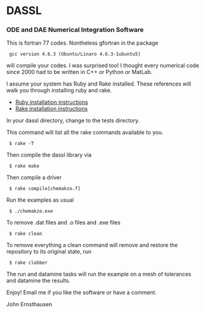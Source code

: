 # DASSL 
### ODE and DAE Numerical Integration Software

This is fortran 77 codes. Nontheless gfortran in the package

     gcc version 4.6.3 (Ubuntu/Linaro 4.6.3-1ubuntu5)

will compile your codes. I was surprised too! I thought every numerical code since 2000 had to
be written in C++ or Python or MatLab. 

I assume your system has Ruby and Rake installed. These references will walk you through installing ruby and rake.

* [Ruby installation instructions](https://www.ruby-lang.org)
* [Rake installation instructions](http://rake.rubyforge.org)


In your dassl directory, change to the tests directory.

This command will list all the rake commands available to you.

     $ rake -T

Then compile the dassl library via

     $ rake make

Then compile a driver

     $ rake compile[chemakzo.f]

Run the examples as usual

     $ ./chemakzo.exe

To remove .dat files and .o files and .exe files

     $ rake clean

To remove everything a clean command will remove and restore the repository to its original state, run

     $ rake clobber

The run and datamine tasks will run the example on a mesh of tolerances and datamine the results.

Enjoy! Email me if you like the software or have a comment.

John Ernsthausen
